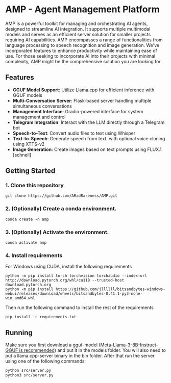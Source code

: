 # AMP - Agent Management Platform

AMP is a powerful toolkit for managing and orchestrating AI agents, designed to streamline AI integration. It supports multiple multimodal models and serves as an efficient server solution for smaller projects requiring AI capabilities. AMP encompasses a range of functionalities from language processing to speech recognition and image generation. We've incorporated features to enhance productivity while maintaining ease of use. For those seeking to incorporate AI into their projects with minimal complexity, AMP might be the comprehensive solution you are looking for.

## Features

- **GGUF Model Support**: Utilize Llama.cpp for efficient inference with GGUF models
- **Multi-Conversation Server**: Flask-based server handling multiple simultaneous conversations
- **Management Interface**: Gradio-powered interface for system management and control
- **Telegram Integration**: Interact with the LLM directly through a Telegram bot
- **Speech-to-Text**: Convert audio files to text using Whisper
- **Text-to-Speech**: Generate speech from text, with optional voice cloning using XTTS-v2
- **Image Generation**: Create images based on text prompts using FLUX.1 [schnell]


## Getting Started

### 1. Clone this repository
```
git clone https://github.com/ARadRareness/AMP.git
```

### 2. (Optionally) Create a conda environment.
```
conda create -n amp
```

### 3. (Optionally) Activate the environment.
```
conda activate amp
```

### 4. Install requirements
For Windows using CUDA, install the following requirements
```
python -m pip install torch torchvision torchaudio --index-url http://download.pytorch.org/whl/cu118 --trusted-host download.pytorch.org
python -m pip install https://github.com/jllllll/bitsandbytes-windows-webui/releases/download/wheels/bitsandbytes-0.41.1-py3-none-win_amd64.whl
```

Then run the following command to install the rest of the requirements
```
pip install -r requirements.txt
```


## Running

Make sure you first download a gguf-model ([Meta-Llama-3-8B-Instruct-GGUF is recommended](https://huggingface.co/bartowski/Meta-Llama-3-8B-Instruct-GGUF)) and put it in the models folder. You will also need to put a llama.cpp-server binary in the bin folder. After that run the server using one of the following commands:

```bash
python src/server.py
python3 src/server.py
```